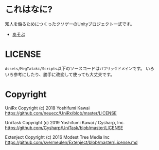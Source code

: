 # これはなに?

知人を煽るためにつくったクソゲーのUnityプロジェクト一式です。

* [あそぶ](https://unityroom.com/games/megtataki)

# LICENSE

`Assets/MegTataki/Scripts`以下のソースコードは`パブリックドメイン`です。 
いろいろ参考にしたり、勝手に改変して使っても大丈夫です。

# Copyright

UniRx   Copyright (c) 2018 Yoshifumi Kawai  
https://github.com/neuecc/UniRx/blob/master/LICENSE  
  
UniTask  Copyright (c) 2019 Yoshifumi Kawai / Cysharp, Inc.  
https://github.com/Cysharp/UniTask/blob/master/LICENSE  
  
Extenject   Copyright (c) 2016 Modest Tree Media Inc  
https://github.com/svermeulen/Extenject/blob/master/License.md
